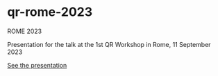 # qr-rome-2023
ROME 2023

Presentation for the talk at the 1st QR Workshop in Rome, 11 September 2023

<A HREF = "[https://domenicovistocco.it/qr-rome-2023/qr-rome-2023-lecture.html]([https://github.com/domenicovistocco/qr-rome-2023/blob/main/qr-rome-2023-lecture.html](https://github.com/domenicovistocco/qr-rome-2023/blob/main/qr-rome-2023-lecture.html)https://github.com/domenicovistocco/qr-rome-2023/blob/main/qr-rome-2023-lecture.html)" TARGET = "_BLANK">See the presentation</A>
